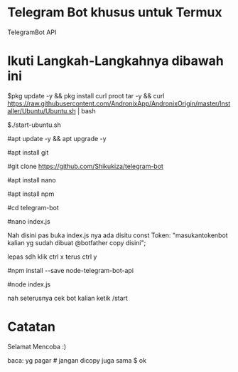 # Telegram Bot khusus untuk Termux

TelegramBot API

# Ikuti Langkah-Langkahnya dibawah ini

$pkg update -y && pkg install curl proot tar -y && curl https://raw.githubusercontent.com/AndronixApp/AndronixOrigin/master/Installer/Ubuntu/Ubuntu.sh | bash 

$./start-ubuntu.sh

#apt update -y && apt upgrade -y

#apt install git

#git clone https://github.com/Shikukiza/telegram-bot

#apt install nano

#apt install npm

#cd telegram-bot

#nano index.js

Nah disini pas buka index.js nya ada disitu const Token: "masukantokenbot kalian yg sudah dibuat @botfather copy disini";

lepas sdh klik ctrl x terus ctrl y

#npm install --save node-telegram-bot-api

#node index.js

nah seterusnya cek bot kalian ketik /start

# Catatan

Selamat Mencoba :)

baca: yg pagar # jangan dicopy juga sama $ ok
